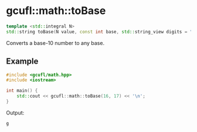 # gcufl::math::toBase
```cpp
template <std::integral N>
std::string toBase(N value, const int base, std::string_view digits = "0123456789abcdefghijklmnopqrstuvwxyz") noexcept;
```
Converts a base-10 number to any base.
## Example
```cpp
#include <gcufl/math.hpp>
#include <iostream>

int main() {
	std::cout << gcufl::math::toBase(16, 17) << '\n';
}
```
Output:
```
g
```
